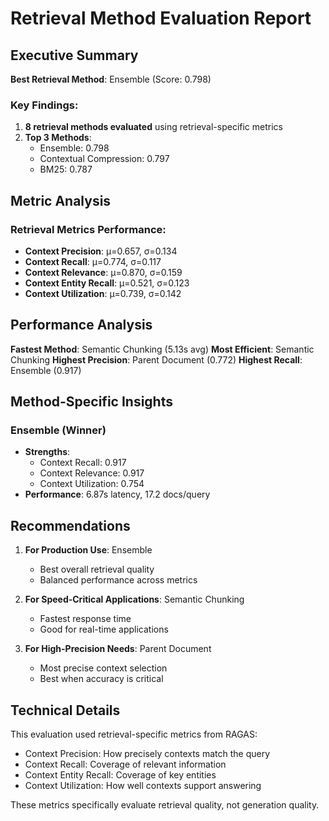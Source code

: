 # Retrieval Method Evaluation Report

## Executive Summary

**Best Retrieval Method**: Ensemble (Score: 0.798)

### Key Findings:

1. **8 retrieval methods evaluated** using retrieval-specific metrics
2. **Top 3 Methods**:
   - Ensemble: 0.798
   - Contextual Compression: 0.797
   - BM25: 0.787

## Metric Analysis

### Retrieval Metrics Performance:
- **Context Precision**: μ=0.657, σ=0.134
- **Context Recall**: μ=0.774, σ=0.117
- **Context Relevance**: μ=0.870, σ=0.159
- **Context Entity Recall**: μ=0.521, σ=0.123
- **Context Utilization**: μ=0.739, σ=0.142

## Performance Analysis

**Fastest Method**: Semantic Chunking (5.13s avg)
**Most Efficient**: Semantic Chunking
**Highest Precision**: Parent Document (0.772)
**Highest Recall**: Ensemble (0.917)

## Method-Specific Insights

### Ensemble (Winner)
- **Strengths**: 
  - Context Recall: 0.917
  - Context Relevance: 0.917
  - Context Utilization: 0.754
- **Performance**: 6.87s latency, 17.2 docs/query

## Recommendations

1. **For Production Use**: Ensemble
   - Best overall retrieval quality
   - Balanced performance across metrics

2. **For Speed-Critical Applications**: Semantic Chunking
   - Fastest response time
   - Good for real-time applications

3. **For High-Precision Needs**: Parent Document
   - Most precise context selection
   - Best when accuracy is critical

## Technical Details

This evaluation used retrieval-specific metrics from RAGAS:
- Context Precision: How precisely contexts match the query
- Context Recall: Coverage of relevant information
- Context Entity Recall: Coverage of key entities
- Context Utilization: How well contexts support answering

These metrics specifically evaluate retrieval quality, not generation quality.
